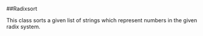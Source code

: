 ##Radixsort

This class sorts a given list of strings which represent numbers in the given radix system.